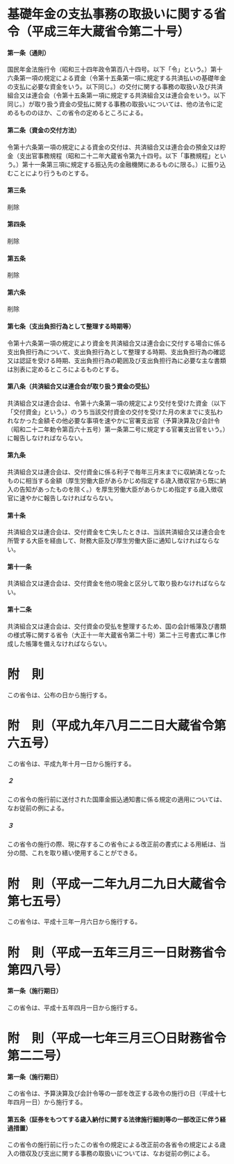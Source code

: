 # 基礎年金の支払事務の取扱いに関する省令（平成三年大蔵省令第二十号）
#### 第一条（通則）
国民年金法施行令（昭和三十四年政令第百八十四号。以下「令」という。）第十六条第一項の規定による資金（令第十五条第一項に規定する共済払いの基礎年金の支払に必要な資金をいう。以下同じ。）の交付に関する事務の取扱い及び共済組合又は連合会（令第十五条第一項に規定する共済組合又は連合会をいう。以下同じ。）が取り扱う資金の受払に関する事務の取扱いについては、他の法令に定めるもののほか、この省令の定めるところによる。
#### 第二条（資金の交付方法）
令第十六条第一項の規定による資金の交付は、共済組合又は連合会の預金又は貯金（支出官事務規程（昭和二十二年大蔵省令第九十四号。以下「事務規程」という。）第十一条第三項に規定する振込先の金融機関にあるものに限る。）に振り込むことにより行うものとする。
#### 第三条
削除
#### 第四条
削除
#### 第五条
削除
#### 第六条
削除
#### 第七条（支出負担行為として整理する時期等）
令第十六条第一項の規定により資金を共済組合又は連合会に交付する場合に係る支出負担行為について、支出負担行為として整理する時期、支出負担行為の確認又は認証を受ける時期、支出負担行為の範囲及び支出負担行為に必要な主な書類は別表に定めるところによるものとする。
#### 第八条（共済組合又は連合会が取り扱う資金の受払）
共済組合又は連合会は、令第十六条第一項の規定により交付を受けた資金（以下「交付資金」という。）のうち当該交付資金の交付を受けた月の末までに支払われなかった金額その他必要な事項を速やかに官署支出官（予算決算及び会計令（昭和二十二年勅令第百六十五号）第一条第二号に規定する官署支出官をいう。）に報告しなければならない。
#### 第九条
共済組合又は連合会は、交付資金に係る利子で毎年三月末までに収納済となったものに相当する金額（厚生労働大臣があらかじめ指定する歳入徴収官から既に納入の告知があったものを除く。）を厚生労働大臣があらかじめ指定する歳入徴収官に速やかに報告しなければならない。
#### 第十条
共済組合又は連合会は、交付資金を亡失したときは、当該共済組合又は連合会を所管する大臣を経由して、財務大臣及び厚生労働大臣に通知しなければならない。
#### 第十一条
共済組合又は連合会は、交付資金を他の現金と区分して取り扱わなければならない。
#### 第十二条
共済組合又は連合会は、交付資金の受払を整理するため、国の会計帳簿及び書類の様式等に関する省令（大正十一年大蔵省令第二十号）第二十三号書式に準じ作成した帳簿を備えなければならない。
# 附　則
この省令は、公布の日から施行する。
# 附　則（平成九年八月二二日大蔵省令第六五号）
この省令は、平成九年十月一日から施行する。
##### ２
この省令の施行前に送付された国庫金振込通知書に係る規定の適用については、なお従前の例による。
##### ３
この省令の施行の際、現に存するこの省令による改正前の書式による用紙は、当分の間、これを取り繕い使用することができる。
# 附　則（平成一二年九月二九日大蔵省令第七五号）
この省令は、平成十三年一月六日から施行する。
# 附　則（平成一五年三月三一日財務省令第四八号）
#### 第一条（施行期日）
この省令は、平成十五年四月一日から施行する。
# 附　則（平成一七年三月三〇日財務省令第二二号）
#### 第一条（施行期日）
この省令は、予算決算及び会計令等の一部を改正する政令の施行の日（平成十七年四月一日）から施行する。
#### 第五条（証券をもつてする歳入納付に関する法律施行細則等の一部改正に伴う経過措置）
この省令の施行前に行ったこの省令の規定による改正前の各省令の規定による歳入の徴収及び支出に関する事務の取扱いについては、なお従前の例による。
